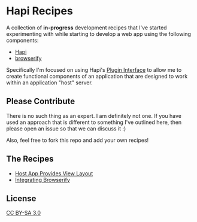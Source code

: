 # Hapi Recipes

A collection of __in-progress__ development recipes that I've started experimenting with while starting to develop a web app using the following components:

- [Hapi](https://github.com/spumko/hapi)
- [browserify](https://github.com/substack/node-browserify)

Specifically I'm focused on using Hapi's [Plugin Interface](https://github.com/spumko/hapi/blob/master/docs/Reference.md#plugin-interface) to allow me to create functional components of an application that are designed to work within an application "host" server.

## Please Contribute

There is no such thing as an expert.  I am definitely not one.  If you have used an approach that is different to something I've outlined here, then please open an issue so that we can discuss it :)

Also, feel free to fork this repo and add your own recipes!

## The Recipes

- [Host App Provides View Layout](recipes/hostapp-provides-view-layout.md)
- [Integrating Browserify](recipes/integrating-browserify.md)

## License

[CC BY-SA 3.0](https://creativecommons.org/licenses/by-sa/3.0/)